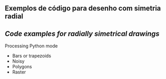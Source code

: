 ## Exemplos de código para desenho com simetria radial
## *Code examples for radially simetrical drawings*

Processing Python mode

- Bars or trapezoids
- Noisy
- Polygons
- Raster
